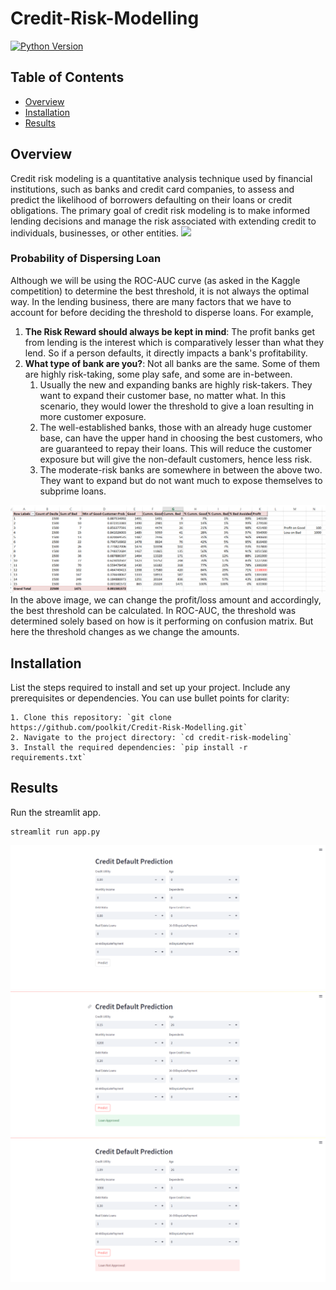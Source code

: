 # Credit-Risk-Modelling

[![Python Version](https://img.shields.io/badge/python-3.7-blue)](https://www.python.org/downloads/)

## Table of Contents

- [Overview](#overview)
- [Installation](#installation)
- [Results](#results)

## Overview

Credit risk modeling is a quantitative analysis technique used by financial institutions, such as banks and credit card companies, to assess and predict the likelihood of borrowers defaulting on their loans or credit obligations. The primary goal of credit risk modeling is to make informed lending decisions and manage the risk associated with extending credit to individuals, businesses, or other entities.
![](https://powerslides.com/wp-content/uploads/2021/11/Credit-Risk-Modelling-1.png)

### Probability of Dispersing Loan
Although we will be using the ROC-AUC curve (as asked in the Kaggle competition) to determine the best threshold, it is not always the optimal way. In the lending business, there are many factors that we have to account for before deciding the threshold to disperse loans. For example,<br>
1. **The Risk Reward should always be kept in mind**: The profit banks get from lending is the interest which is comparatively lesser than what they lend. So if a person defaults, it directly impacts a bank's profitability.
2. **What type of bank are you?**: Not all banks are the same. Some of them are highly risk-taking, some play safe, and some are in-between.
   1. Usually the new and expanding banks are highly risk-takers. They want to expand their customer base, no matter what. In this scenario, they would lower the threshold to give a loan resulting in more customer exposure.
   2. The well-established banks, those with an already huge customer base, can have the upper hand in choosing the best customers, who are guaranteed to repay their loans. This will reduce the customer exposure but will give the non-default customers, hence less risk.
   3. The moderate-risk banks are somewhere in between the above two. They want to expand but do not want much to expose themselves to subprime loans.<br>
  
![](images/probab.png)<br>
In the above image, we can change the profit/loss amount and accordingly, the best threshold can be calculated. In ROC-AUC, the threshold was determined solely based on how is it performing on confusion matrix. But here the threshold changes as we change the amounts.

## Installation

List the steps required to install and set up your project. Include any prerequisites or dependencies. You can use bullet points for clarity:

```shell
1. Clone this repository: `git clone https://github.com/poolkit/Credit-Risk-Modelling.git`
2. Navigate to the project directory: `cd credit-risk-modeling`
3. Install the required dependencies: `pip install -r requirements.txt`
```

## Results
Run the streamlit app.

```shell
streamlit run app.py
```
![](images/image1.png)
![](images/image2.png)
![](images/image3.png)


